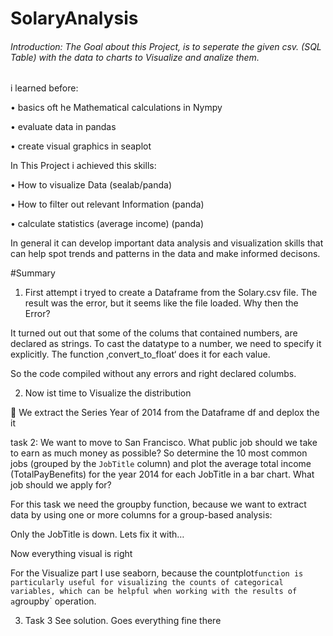 # SolaryAnalysis

###### Introduction: The Goal about this Project, is  to seperate the given csv. (SQL Table) with the data to  charts to Visualize and analize them.

i learned before:

•	basics oft he Mathematical calculations in Nympy

•	evaluate data in pandas	

•	create  visual  graphics in seaplot

In This Project i achieved this skills:

•	How to visualize Data (sealab/panda)

•	How to filter out relevant Information (panda)

•	calculate statistics (average income) (panda)

In general it can develop important data analysis and visualization skills that can help spot trends and patterns in the data and make informed decisons.


#Summary
1) First attempt i tryed to create a Dataframe from the Solary.csv file.
The result was the error, but it seems like the file loaded. Why then the Error?

It turned out out that some of the colums that contained numbers, are declared as strings.
To cast the datatype to a number, we need to specify it explicitly.
The function ‚convert_to_float‘ does it for each value.
 
So the code compiled without any errors and right declared columbs.

2) Now ist time to Visualize the distribution

 We extract the Series  Year of 2014 from the Dataframe df and deplox the it




task 2:
We want to move to San Francisco. What public job should we take to earn as much money as possible?
So determine the 10 most common jobs (grouped by the `JobTitle` column) and plot the average total income (TotalPayBenefits) for the year 2014 for each JobTitle in a bar chart. What job should we apply for?

For this task we need the groupby function, because we want to extract data by using one or more columns for a group-based analysis:
 
Only the JobTitle is down.
Lets fix it with…



Now everything visual is right

For the Visualize part I use seaborn,  because the countplot` function is particularly useful for visualizing the counts of categorical variables, which can be helpful when working with the results of a `groupby` operation.

3) Task 3
See solution. Goes everything fine there
